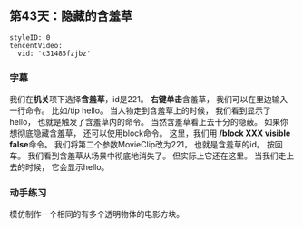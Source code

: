 ## 第43天：隐藏的含羞草
 


```@TencentVideo
styleID: 0
tencentVideo:
  vid: 'c31485fzjbz'

```



### 字幕

我们在**机关**项下选择**含羞草**，id是221。
**右键单击**含羞草，
我们可以在里边输入一行命令。
比如/tip hello。
当人物走到含羞草上的时候，
我们看到显示了hello，
也就是触发了含羞草内的命令。
当然含羞草看上去十分的隐蔽。
如果你想彻底隐藏含羞草，
还可以使用block命令。
这里，我们用 **/block XXX visible false**命令。
我们将第二个参数MovieClip改为221，
也就是含羞草的id。
按回车。
我们看到含羞草从场景中彻底地消失了。
但实际上它还在这里。
当我们走上去的时候，
它会显示hello。

### 动手练习
模仿制作一个相同的有多个透明物体的电影方块。
